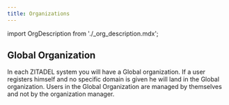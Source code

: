 ```yaml
---
title: Organizations
---
```


import OrgDescription from './_org_description.mdx';

<OrgDescription name="OrgDescription" />

## Global Organization

In each ZITADEL system you will have a Global organization. If a user registers himself and no specific domain is given he will land in the Global organization.
Users in the Global Organization are managed by themselves and not by the organization manager.
